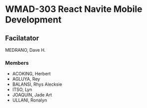# WMAD-303 React Navite Mobile Development

## Facilatator 
MEDRANO, Dave H.

### Members
- ACOKING, Herbert
- AGLUYA, Rey
- BALANSI, Rhys Alecksie
- ITSO, Lyn
- JOAQUIN, Jade Art
- ULLANI, Ronalyn
